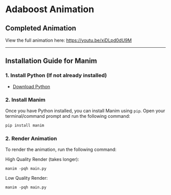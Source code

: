 # Adaboost Animation

## Completed Animation
View the full animation here: https://youtu.be/xiDLpd0dU9M

---

## Installation Guide for Manim

### 1. Install Python (If not already installed)
- [Download Python](https://www.python.org/downloads/)

### 2. Install Manim
Once you have Python installed, you can install Manim using `pip`. Open your terminal/command prompt and run the following command:

```bash
pip install manim
```

### 2. Render Animation
To render the animation, run the following command: 

High Quality Render (takes longer): 
```
manim -pqh main.py
```

Low Quality Render: 
```
manim -pqh main.py
```
